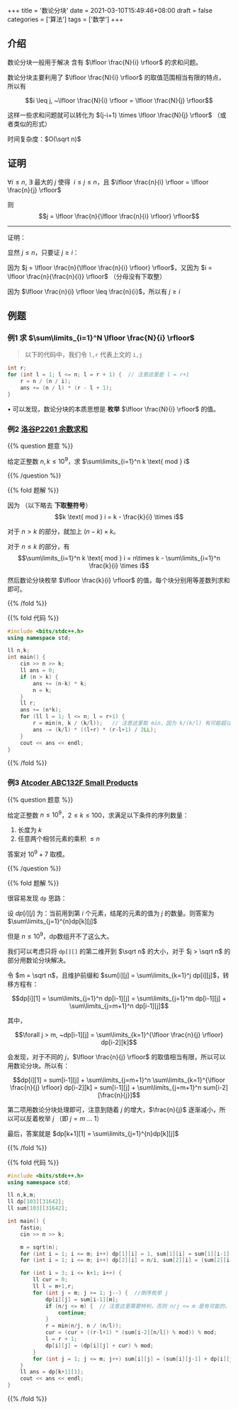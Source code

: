 +++
title = '数论分块'
date = 2021-03-10T15:49:46+08:00
draft = false
categories = ['算法']
tags = ['数学']
+++

## 介绍

数论分块一般用于解决 含有 $\lfloor \frac{N}{i} \rfloor$ 的求和问题。

数论分块主要利用了 $\lfloor \frac{N}{i} \rfloor$ 的取值范围相当有限的特点，所以有

$$i \leq j, ~\lfloor \frac{N}{i} \rfloor = \lfloor \frac{N}{j} \rfloor$$

这样一些求和问题就可以转化为 $(j-i+1) \times \lfloor \frac{N}{j} \rfloor$ （或者类似的形式）

时间复杂度：$O(\sqrt n)$

## 证明

$\forall i \leq n,$ $\exists$ 最大的 $j$ 使得 $~i \leq j \leq n$，且 $\lfloor \frac{n}{i} \rfloor = \lfloor \frac{n}{j} \rfloor$

则 
$$j = \lfloor \frac{n}{\lfloor \frac{n}{i} \rfloor} \rfloor$$

<hr>

证明：

显然 $j \leq n$，只要证 $j \geq i$：

因为 $j = \lfloor \frac{n}{\lfloor \frac{n}{i} \rfloor} \rfloor$，又因为 $i = \lfloor \frac{n}{\frac{n}{i}} \rfloor$ （分母没有下取整）

因为 $\lfloor \frac{n}{i} \rfloor \leq \frac{n}{i}$，所以有 $j \geq i$


## 例题

### 例1 求 $\sum\limits_{i=1}^N \lfloor \frac{N}{i} \rfloor$

> 以下的代码中，我们令 `l,r` 代表上文的 `i,j`

```cpp
int r;
for (int l = 1; l <= n; l = r + 1) {  // 注意这里是 l = r+1
    r = n / (n / i);
    ans += (n / l) * (r - l + 1);
}
```

• 可以发现，数论分块的本质思想是 **枚举** $\lfloor \frac{N}{i} \rfloor$ 的值。

### 例2 [洛谷P2261 余数求和](https://www.luogu.com.cn/problem/P2261)

{{% question 题意 %}}

给定正整数 $n,k \leq 10^9$，求 $\sum\limits_{i=1}^n k \text{ mod } i$

{{% /question %}}

{{% fold 题解 %}}

因为  （以下略去 **下取整符号**）
$$k \text{ mod } i = k - \frac{k}{i} \times i$$

对于 $n > k$ 的部分，就加上 $(n-k) \times k$。

对于 $n \leq k$ 的部分，有 
$$\sum\limits_{i=1}^n k \text{ mod } i = n\times k - \sum\limits_{i=1}^n \frac{k}{i} \times i$$

然后数论分块枚举 $\lfloor \frac{k}{i} \rfloor$ 的值，每个块分别用等差数列求和即可。

{{% /fold %}}

{{% fold 代码 %}}

```cpp
#include <bits/stdc++.h>
using namespace std;

ll n,k;
int main() {
    cin >> n >> k;
    ll ans = 0;
    if (n > k) {
        ans += (n-k) * k;
        n = k;
    }
    ll r;
    ans += (n*k);
    for (ll l = 1; l <= n; l = r+1) {
        r = min(n, k / (k/l));   // 注意这里取 min，因为 k/(k/l) 有可能超过n
        ans -= (k/l) * ((l+r) * (r-l+1) / 2LL);
    }
    cout << ans << endl;
}
```

{{% /fold %}}

### 例3 [Atcoder ABC132F Small Products](https://atcoder.jp/contests/abc132/tasks/abc132_f)

{{% question 题意 %}}

给定正整数 $n \leq 10^9$，$2 \leq k \leq 100$，求满足以下条件的序列数量：

1. 长度为 $k$
2. 任意两个相邻元素的乘积 $\leq n$

答案对 $10^9+7$ 取模。

{{% /question %}}

{{% fold 题解 %}}

很容易发现 `dp` 思路：

设 $dp[i][j]$ 为：当前用到第 $i$ 个元素，结尾的元素的值为 $j$ 的数量。则答案为 $\sum\limits_{j=1}^{n}dp[k][j]$

但是 $n \leq 10^9$，dp数组开不了这么大。

我们可以考虑只将 `dp[][]` 的第二维开到 $\sqrt n$ 的大小，对于 $j > \sqrt n$ 的部分用数论分块解决。

令 $m = \sqrt n$，且维护前缀和 $sum[i][j] = \sum\limits_{k=1}^j dp[i][j]$，转移方程有：

$$dp[i][1] = \sum\limits_{j=1}^n dp[i-1][j] = \sum\limits_{j=1}^m dp[i-1][j] + \sum\limits_{j=m+1}^n dp[i-1][j]$$

其中，

$$\forall j > m, ~dp[i-1][j] = \sum\limits_{k=1}^{\lfloor \frac{n}{j} \rfloor} dp[i-2][k]$$

会发现，对于不同的 $j$，$\lfloor \frac{n}{j} \rfloor$ 的取值相当有限，所以可以用数论分块。所以有：

$$dp[i][1] = sum[i-1][j] + \sum\limits_{j=m+1}^n \sum\limits_{k=1}^{\lfloor \frac{n}{j} \rfloor} dp[i-2][k] = sum[i-1][j] + \sum\limits_{j=m+1}^n sum[i-2][\frac{n}{j}]$$

第二项用数论分块处理即可，注意到随着 $j$ 的增大，$\frac{n}{j}$ 逐渐减小，所以可以反着枚举 $j$ （即 $j = m~...~1$）

最后，答案就是 $dp[k+1][1] = \sum\limits_{j=1}^{n}dp[k][j]$

{{% /fold %}}

{{% fold 代码 %}}

```cpp
#include <bits/stdc++.h>
using namespace std;

ll n,k,m;
ll dp[103][31642];
ll sum[103][31642];

int main() {
    fastio;
    cin >> n >> k;

    m = sqrt(n);
    for (int i = 1; i <= m; i++) dp[1][i] = 1, sum[1][i] = sum[1][i-1] + 1;
    for (int i = 1; i <= m; i++) dp[2][i] = n/i, sum[2][i] = (sum[2][i-1] + dp[2][i]) % mod;

    for (int i = 3; i <= k+1; i++) {
        ll cur = 0;
        ll l = m+1,r;
        for (int j = m; j >= 1; j--) {  //倒序枚举 j
            dp[i][j] = sum[i-1][m];
            if (n/j <= m) {  // 注意这里需要特判，否则 n/j <= m 是有可能的，导致RE
                continue;
            }
            r = min(n/j, n / (n/l));
            cur = (cur + ((r-l+1) * (sum[i-2][n/l]) % mod)) % mod;
            l = r + 1;
            dp[i][j] = (dp[i][j] + cur) % mod;
        }
        for (int j = 1; j <= m; j++) sum[i][j] = (sum[i][j-1] + dp[i][j]) % mod;
    }
    ll ans = dp[k+1][1];
    cout << ans << endl;
}
```

{{% /fold %}}